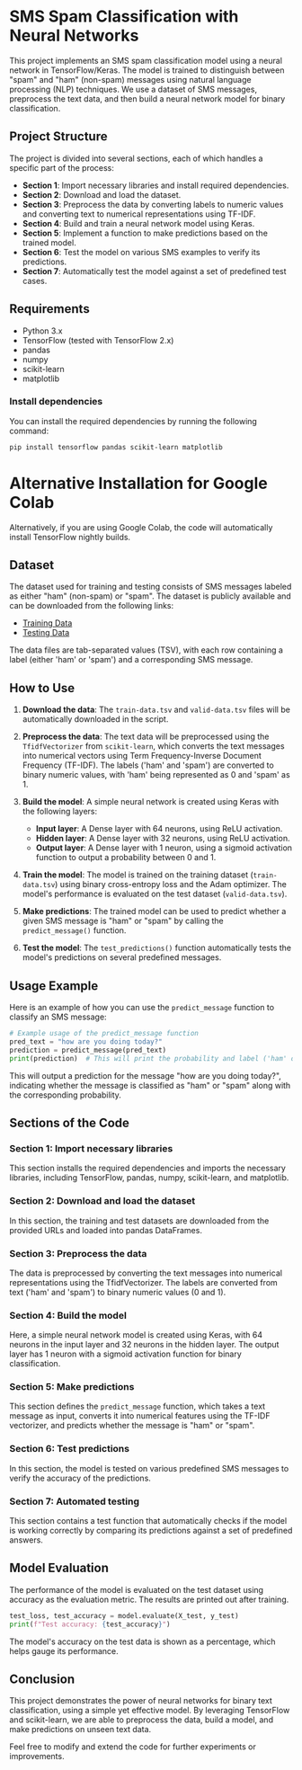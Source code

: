 # SMS Spam Classification with Neural Networks

This project implements an SMS spam classification model using a neural network in TensorFlow/Keras. The model is trained to distinguish between "spam" and "ham" (non-spam) messages using natural language processing (NLP) techniques. We use a dataset of SMS messages, preprocess the text data, and then build a neural network model for binary classification.

## Project Structure

The project is divided into several sections, each of which handles a specific part of the process:

- **Section 1**: Import necessary libraries and install required dependencies.
- **Section 2**: Download and load the dataset.
- **Section 3**: Preprocess the data by converting labels to numeric values and converting text to numerical representations using TF-IDF.
- **Section 4**: Build and train a neural network model using Keras.
- **Section 5**: Implement a function to make predictions based on the trained model.
- **Section 6**: Test the model on various SMS examples to verify its predictions.
- **Section 7**: Automatically test the model against a set of predefined test cases.

## Requirements

- Python 3.x
- TensorFlow (tested with TensorFlow 2.x)
- pandas
- numpy
- scikit-learn
- matplotlib

### Install dependencies

You can install the required dependencies by running the following command:

```bash
pip install tensorflow pandas scikit-learn matplotlib
```
# Alternative Installation for Google Colab

Alternatively, if you are using Google Colab, the code will automatically install TensorFlow nightly builds.

## Dataset

The dataset used for training and testing consists of SMS messages labeled as either "ham" (non-spam) or "spam". The dataset is publicly available and can be downloaded from the following links:

- [Training Data](https://cdn.freecodecamp.org/project-data/sms/train-data.tsv)
- [Testing Data](https://cdn.freecodecamp.org/project-data/sms/valid-data.tsv)

The data files are tab-separated values (TSV), with each row containing a label (either 'ham' or 'spam') and a corresponding SMS message.

## How to Use

1. **Download the data**: The `train-data.tsv` and `valid-data.tsv` files will be automatically downloaded in the script.

2. **Preprocess the data**: The text data will be preprocessed using the `TfidfVectorizer` from `scikit-learn`, which converts the text messages into numerical vectors using Term Frequency-Inverse Document Frequency (TF-IDF). The labels ('ham' and 'spam') are converted to binary numeric values, with 'ham' being represented as 0 and 'spam' as 1.

3. **Build the model**: A simple neural network is created using Keras with the following layers:
    - **Input layer**: A Dense layer with 64 neurons, using ReLU activation.
    - **Hidden layer**: A Dense layer with 32 neurons, using ReLU activation.
    - **Output layer**: A Dense layer with 1 neuron, using a sigmoid activation function to output a probability between 0 and 1.

4. **Train the model**: The model is trained on the training dataset (`train-data.tsv`) using binary cross-entropy loss and the Adam optimizer. The model's performance is evaluated on the test dataset (`valid-data.tsv`).

5. **Make predictions**: The trained model can be used to predict whether a given SMS message is "ham" or "spam" by calling the `predict_message()` function.

6. **Test the model**: The `test_predictions()` function automatically tests the model's predictions on several predefined messages.

## Usage Example

Here is an example of how you can use the `predict_message` function to classify an SMS message:

```python
# Example usage of the predict_message function
pred_text = "how are you doing today?"
prediction = predict_message(pred_text)
print(prediction)  # This will print the probability and label ('ham' or 'spam')
```
This will output a prediction for the message "how are you doing today?", indicating whether the message is classified as "ham" or "spam" along with the corresponding probability.

## Sections of the Code

### Section 1: Import necessary libraries
This section installs the required dependencies and imports the necessary libraries, including TensorFlow, pandas, numpy, scikit-learn, and matplotlib.

### Section 2: Download and load the dataset
In this section, the training and test datasets are downloaded from the provided URLs and loaded into pandas DataFrames.

### Section 3: Preprocess the data
The data is preprocessed by converting the text messages into numerical representations using the TfidfVectorizer. The labels are converted from text ('ham' and 'spam') to binary numeric values (0 and 1).

### Section 4: Build the model
Here, a simple neural network model is created using Keras, with 64 neurons in the input layer and 32 neurons in the hidden layer. The output layer has 1 neuron with a sigmoid activation function for binary classification.

### Section 5: Make predictions
This section defines the `predict_message` function, which takes a text message as input, converts it into numerical features using the TF-IDF vectorizer, and predicts whether the message is "ham" or "spam".

### Section 6: Test predictions
In this section, the model is tested on various predefined SMS messages to verify the accuracy of the predictions.

### Section 7: Automated testing
This section contains a test function that automatically checks if the model is working correctly by comparing its predictions against a set of predefined answers.

## Model Evaluation
The performance of the model is evaluated on the test dataset using accuracy as the evaluation metric.
The results are printed out after training.
```python
test_loss, test_accuracy = model.evaluate(X_test, y_test)
print(f"Test accuracy: {test_accuracy}")
```
The model's accuracy on the test data is shown as a percentage, which helps gauge its performance.

## Conclusion
This project demonstrates the power of neural networks for binary text classification, using a simple yet effective model. By leveraging TensorFlow and scikit-learn, we are able to preprocess the data, build a model, and make predictions on unseen text data.

Feel free to modify and extend the code for further experiments or improvements.
